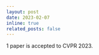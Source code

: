 ```yaml
---
layout: post
date: 2023-02-07
inline: true
related_posts: false
---
```


1 paper is accepted to CVPR 2023.
